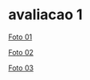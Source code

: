 # avaliacao 1 

<a href = "https://github.com/Yasmin-Sousa/pdmII-251/blob/main/avaliacoes/avaliacao-01/imagem_2025-05-08_210340248.png">Foto 01</a><br>

<a href = "https://github.com/Yasmin-Sousa/pdmII-251/blob/main/avaliacoes/avaliacao-01/imagem_2025-05-08_210534560.png">Foto 02</a><br>

<a href = "https://github.com/Yasmin-Sousa/pdmII-251/blob/main/avaliacoes/avaliacao-01/Captura%20de%20tela%202025-05-08%20211629.png">Foto 03</a><br>
